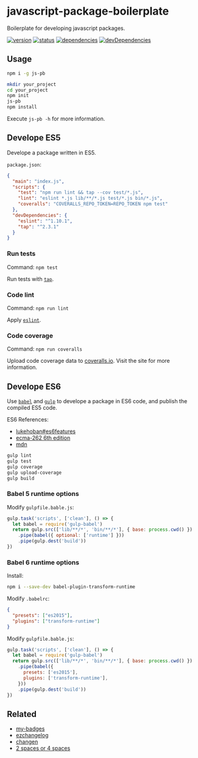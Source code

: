 # javascript-package-boilerplate
Boilerplate for developing javascript packages.

[![version](https://img.shields.io/npm/v/js-pb.svg)](https://www.npmjs.org/package/js-pb)
[![status](https://travis-ci.org/zoubin/javascript-package-boilerplate.svg?branch=master)](https://travis-ci.org/zoubin/javascript-package-boilerplate)
[![dependencies](https://david-dm.org/zoubin/javascript-package-boilerplate.svg)](https://david-dm.org/zoubin/javascript-package-boilerplate)
[![devDependencies](https://david-dm.org/zoubin/javascript-package-boilerplate/dev-status.svg)](https://david-dm.org/zoubin/javascript-package-boilerplate#info=devDependencies)

## Usage

```bash
npm i -g js-pb

mkdir your_project
cd your_project
npm init
js-pb
npm install

```

Execute `js-pb -h` for more information.

## Develope ES5
Develope a package written in ES5.

`package.json`:

```json
{
  "main": "index.js",
  "scripts": {
    "test": "npm run lint && tap --cov test/*.js",
    "lint": "eslint *.js lib/**/*.js test/*.js bin/*.js",
    "coveralls": "COVERALLS_REPO_TOKEN=REPO_TOKEN npm test"
  },
  "devDependencies": {
    "eslint": "^1.10.1",
    "tap": "^2.3.1"
  }
}

```

### Run tests

Command: `npm test`

Run tests with [`tap`].

### Code lint

Command: `npm run lint`

Apply [`eslint`].

### Code coverage
Command: `npm run coveralls`

Upload code coverage data to [coveralls.io](https://coveralls.io/).
Visit the site for more information.

## Develope ES6

Use [`babel`] and [`gulp`] to develope a package in ES6 code,
and publish the compiled ES5 code.

ES6 References:

* [lukehoban#es6features](https://github.com/lukehoban/es6features)
* [ecma-262 6th edition](http://www.ecma-international.org/ecma-262/6.0/)
* [mdn](https://developer.mozilla.org/en-US/docs/Web/JavaScript)

```bash
gulp lint
gulp test
gulp coverage
gulp upload-coverage
gulp build

```

### Babel 5 runtime options

Modify `gulpfile.bable.js`:

```javascript
gulp.task('scripts', ['clean'], () => {
  let babel = require('gulp-babel')
  return gulp.src(['lib/**/*', 'bin/**/*'], { base: process.cwd() })
    .pipe(babel({ optional: ['runtime'] }))
    .pipe(gulp.dest('build'))
})

```

### Babel 6 runtime options

Install:

```bash
npm i --save-dev babel-plugin-transform-runtime

```

Modify `.babelrc`:

```json
{
  "presets": ["es2015"],
  "plugins": ["transform-runtime"]
}

```

Modify `gulpfile.bable.js`:

```javascript
gulp.task('scripts', ['clean'], () => {
  let babel = require('gulp-babel')
  return gulp.src(['lib/**/*', 'bin/**/*'], { base: process.cwd() })
    .pipe(babel({
      presets: ['es2015'],
      plugins: ['transform-runtime'],
    }))
    .pipe(gulp.dest('build'))
})

```

## Related

* [my-badges](https://github.com/zoubin/my-badges)
* [ezchangelog](https://github.com/zoubin/ezchangelog)
* [changen](https://github.com/th507/changen)
* [2 spaces or 4 spaces](https://github.com/zoubin/vim-tabstop)


[`tap`]: https://github.com/isaacs/node-tap
[`tape`]: https://github.com/substack/tape
[`task-tape`]: https://github.com/zoubin/task-tape
[`tap-summary`]: https://github.com/zoubin/tap-summary
[`eslint`]: https://github.com/eslint/eslint
[`babel-eslint`]: https://github.com/babel/babel-eslint
[`istanbul`]: https://github.com/SBoudrias/gulp-istanbul
[`isparta`]: https://github.com/douglasduteil/isparta
[`gulp`]: https://github.com/gulpjs/gulp
[`babel`]: https://babeljs.io/

